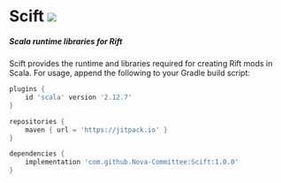 # Scift [![](https://jitpack.io/v/Nova-Committee/Scift.svg)](https://jitpack.io/#Nova-Committee/Scift)

##### Scala runtime libraries for Rift

Scift provides the runtime and libraries required for creating Rift mods in Scala. For usage, append the following to
your Gradle build script:

```groovy
plugins {
    id 'scala' version '2.12.7'
}

repositories {
    maven { url = 'https://jitpack.io' }
}

dependencies {
    implementation 'com.github.Nova-Committee:Scift:1.0.0'
}
```
